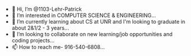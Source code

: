 - 👋 Hi, I’m @1103-Lehr-Patrick
- 👀 I’m interested in COMPUTER SCIENCE & ENGINEERING...
- 🌱 I’m currently learning about CS at UNR and I'm looking to graduate in about 2&1/2 - 3 years...
- 💞️ I’m looking to collaborate on new learning/job opportunities and coding projects...
- 📫 How to reach me- 916-540-6808...

<!---
1103-Lehr-Patrick/1103-Lehr-Patrick is a ✨ special ✨ repository because its `README.md` (this file) appears on your GitHub profile.
You can click the Preview link to take a look at your changes.
--->
